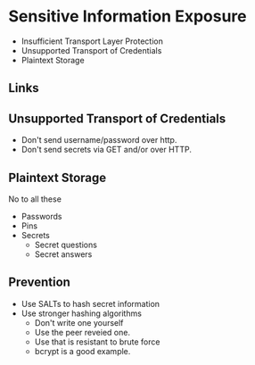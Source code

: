 # Sensitive Information Exposure

- Insufficient Transport Layer Protection
- Unsupported Transport of Credentials
- Plaintext Storage

## Links

## Unsupported Transport of Credentials

- Don't send username/password over http.
- Don't send secrets via GET and/or over HTTP.

## Plaintext Storage

No to all these

- Passwords
- Pins
- Secrets
    - Secret questions
    - Secret answers

## Prevention

- Use SALTs to hash secret information
- Use stronger hashing algorithms
    - Don't write one yourself
    - Use the peer reveied one.
    - Use that is resistant to brute force
    - bcrypt is a good example.
